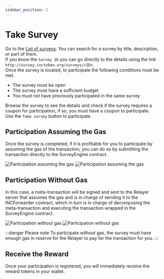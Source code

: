 ```yaml
---
sidebar_position: 2
---
```


# Take Survey

Go to the [List of surveys](https://survey.inctoken.org/surveys). You can search for a survey by title, description, or part of them.  
If you know the `Survey ID` you can go directly to the details using the link `http://survey.inctoken.org/surveys/<ID>`.  
Once the survey is located, to participate the following conditions must be met.

- The survey must be open
- The survey must have a sufficient budget
- You must not have previously participated in the same survey

Browse the survey to see the details and check if the survey requires a coupon for participation, if so, you must have a coupon to participate.  
Use the `Take survey` button to participate.

## Participation Assuming the Gas

Once the survey is completed, if it is profitable for you to participate by assuming the gas of the transaction, you can do so by submitting the transaction directly to the SurveyEngine contract.

![Participation assuming the gas](/img/tutorial/part_paying_gas_light.png#gh-light-mode-only)
![Participation assuming the gas](/img/tutorial/part_paying_gas_dark.png#gh-dark-mode-only)

## Participation Without Gas

In this case, a meta-transaction will be signed and sent to the Relayer server that assumes the gas and is in charge of sending it to the INCForwarder contract, which in turn is in charge of decomposing the meta-transaction and executing the transaction wrapped in the SurveyEngine contract.

![Participation without gas](/img/tutorial/part_without_gas_light.png#gh-light-mode-only)
![Participation without gas](/img/tutorial/part_without_gas_dark.png#gh-dark-mode-only)

:::danger Please note
To participate without gas, the survey must have enough gas in reserve for the Relayer to pay for the transaction for you.
:::

## Receive the Reward

Once your participation is registered, you will immediately receive the reward tokens in your wallet.
